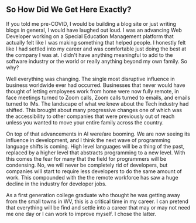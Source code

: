 <h2 class="text-2xl mb-8">So How Did We Get Here Exactly?</h2>
<p class="mb-4">
	If you told me pre-COVID, I would be building a blog site or just writing blogs in general, I would have laughed out loud.
	I was an advancing Web Developer working on a Special Education Management platform that actually felt like I was making something that helped people.
	I honestly felt like I had settled into my career and was comfortable just doing the best at the company I was at. I didn't have anything meaningful to
	add to the software industry or the world or really anything beyond my own family. So why?
</p>

<p class="mb-4">
	Well everything was changing. The single most disruptive influence in business worldwide ever had occurred. Businesses that never would have thought of
	letting employees work from home were now fully remote, in face meetings turned to Zoom calls, Zoom calls turned to emails, and emails turned to IMs. The
	landscape of what we knew about the Tech industry had shifted. This brought about many progressive changes one of which was the accessibility to other companies
	that were previously out of reach unless you wanted to move your entire family across the country.
</p>

<p class="mb-4">
	On top of that advancements in AI were/are booming. We are now seeing its influence in development, and I think the next wave of programming language shifts is coming.
	High level languages will be a thing of the past, replaced by a higher level that abstracts programming to a new level. With this comes the fear for many that the field
	for programmers will be condensing. No, we will never be completely rid of developers, but companies will start to require less developers to do the same amount of work.
	This compounded with the the remote workforce has saw a huge decline in the industry for developer jobs.
</p>

<p class="mb-4">
	As a first generation college graduate who thought he was getting away from the small towns in WV, this is a critical time in my career. I can pretend that everything
	will be find and settle into a career that may or may not need me one day or I can work to improve myself. I chose the latter.
</p>
